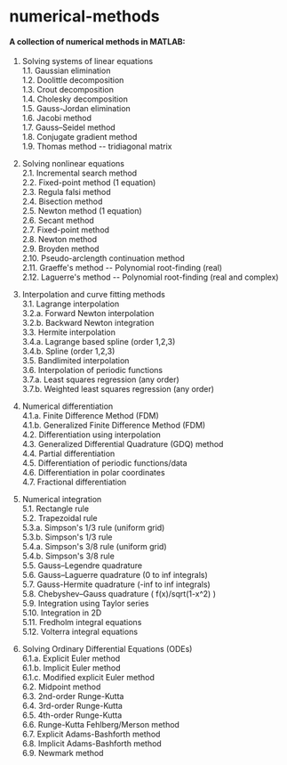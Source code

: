# numerical-methods

#### A collection of numerical methods in MATLAB:

1. Solving systems of linear equations\
    1.1. Gaussian elimination\
    1.2. Doolittle decomposition\
    1.3. Crout decomposition\
    1.4. Cholesky decomposition\
    1.5. Gauss-Jordan elimination\
    1.6. Jacobi method\
    1.7. Gauss–Seidel method\
    1.8. Conjugate gradient method\
    1.9. Thomas method -- tridiagonal matrix
    
2. Solving nonlinear equations\
    2.1. Incremental search method\
    2.2. Fixed-point method (1 equation)\
    2.3. Regula falsi method\
    2.4. Bisection method\
    2.5. Newton method (1 equation)\
    2.6. Secant method\
    2.7. Fixed-point method\
    2.8. Newton method\
    2.9. Broyden method\
    2.10. Pseudo-arclength continuation method\
    2.11. Graeffe's method --  Polynomial root-finding (real)\
    2.12. Laguerre's method -- Polynomial root-finding (real and complex)
    
3. Interpolation and curve fitting methods\
    3.1. Lagrange interpolation\
    3.2.a. Forward Newton interpolation\
    3.2.b. Backward Newton integration\
    3.3. Hermite interpolation\
    3.4.a. Lagrange based spline (order 1,2,3)\
    3.4.b. Spline (order 1,2,3)\
    3.5. Bandlimited interpolation\
    3.6. Interpolation of periodic functions\
    3.7.a. Least squares regression (any order)\
    3.7.b. Weighted least squares regression (any order)
    
4. Numerical differentiation\
  4.1.a. Finite Difference Method (FDM)\
  4.1.b. Generalized Finite Difference Method (FDM)\
  4.2. Differentiation using interpolation\
  4.3. Generalized Differential Quadrature (GDQ) method\
  4.4. Partial differentiation\
  4.5. Differentiation of periodic functions/data\
  4.6. Differentiation in polar coordinates\
  4.7. Fractional differentiation
  
5. Numerical integration\
  5.1. Rectangle rule\
  5.2. Trapezoidal rule\
  5.3.a. Simpson's 1/3 rule (uniform grid)\
  5.3.b. Simpson's 1/3 rule\
  5.4.a. Simpson's 3/8 rule (uniform grid)\
  5.4.b. Simpson's 3/8 rule\
  5.5. Gauss–Legendre quadrature\
  5.6. Gauss–Laguerre quadrature (0 to inf integrals)\
  5.7. Gauss-Hermite quadrature  (-inf to inf integrals)\
  5.8. Chebyshev–Gauss quadrature ( f(x)/sqrt(1-x^2) )\
  5.9. Integration using Taylor series\
  5.10. Integration in 2D\
  5.11. Fredholm integral equations\
  5.12. Volterra integral equations
  
6. Solving Ordinary Differential Equations (ODEs)\
  6.1.a. Explicit Euler method\
  6.1.b. Implicit Euler method\
  6.1.c. Modified explicit Euler method\
  6.2. Midpoint method\
  6.3. 2nd-order Runge-Kutta\
  6.4. 3rd-order Runge-Kutta\
  6.5. 4th-order Runge-Kutta\
  6.6. Runge-Kutta Fehlberg/Merson method\
  6.7. Explicit Adams-Bashforth method\
  6.8. Implicit Adams-Bashforth method\
  6.9. Newmark method
